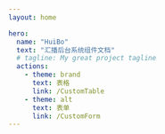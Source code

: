```yaml
---
layout: home

hero:
  name: "HuiBo"
  text: "汇播后台系统组件文档"
  # tagline: My great project tagline
  actions:
    - theme: brand
      text: 表格
      link: /CustomTable
    - theme: alt
      text: 表单
      link: /CustomForm
---
```


